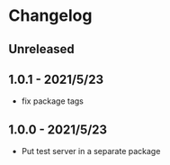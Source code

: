 # Changelog

## Unreleased


## 1.0.1 - 2021/5/23

- fix package tags

## 1.0.0 - 2021/5/23

- Put test server in a separate package

